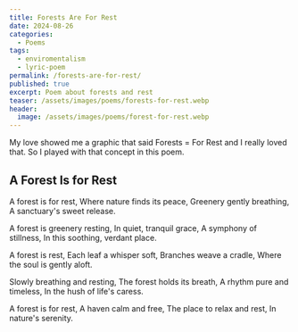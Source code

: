 ```yaml
---
title: Forests Are For Rest
date: 2024-08-26
categories:
  - Poems
tags:
  - enviromentalism
  - lyric-poem
permalink: /forests-are-for-rest/
published: true
excerpt: Poem about forests and rest
teaser: /assets/images/poems/forests-for-rest.webp
header:
  image: /assets/images/poems/forest-for-rest.webp
---
```

My love showed me a graphic that said Forests = For Rest and I really loved that. So I played with that concept in this poem.

## A Forest Is for Rest

A forest is for rest,
Where nature finds its peace,
Greenery gently breathing,
A sanctuary's sweet release.

A forest is greenery resting,
In quiet, tranquil grace,
A symphony of stillness,
In this soothing, verdant place.

A forest is rest,
Each leaf a whisper soft,
Branches weave a cradle,
Where the soul is gently aloft.

Slowly breathing and resting,
The forest holds its breath,
A rhythm pure and timeless,
In the hush of life's caress.

A forest is for rest,
A haven calm and free,
The place to relax and rest,
In nature's serenity.